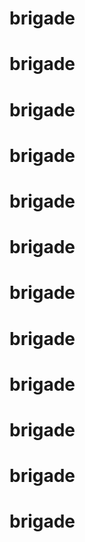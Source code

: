 # brigade
# brigade
# brigade
# brigade
# brigade
# brigade
# brigade
# brigade
# brigade
# brigade
# brigade
# brigade
